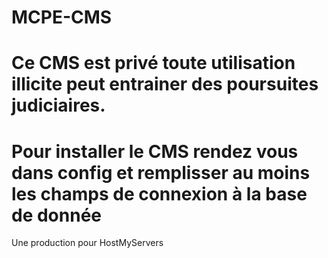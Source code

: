 MCPE-CMS
===
Ce CMS est privé toute utilisation illicite peut entrainer des poursuites judiciaires.
===
Pour installer le CMS rendez vous dans config
et remplisser au moins les champs de connexion à la base de donnée
===
Une production pour HostMyServers
